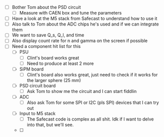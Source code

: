 - [ ] Bother Tom about the PSD circuit
	- [ ] Measure with CAEN box and tune the parameters
- [ ] Have a look at the M5 stack from Safecast to understand how to use it
- [ ] Also talk to Tom about the ADC chips he's used and if we can integrate them
- [ ] We want to save Q_s, Q_l, and time
- [ ] Also display count rate for n and gamma on the screen if possible
- [ ] Need a component hit list for this
	- [ ] PSU
		- [ ] Clint's board works great
		- [ ] Need to produce at least 2 more
	- [ ] SiPM board
		- [ ] Clint's board also works great, just need to check if it works for the larger sphere (25 mm)
	- [ ] PSD circuit board
		- [ ] Ask Tom to show me the circuit and I can start fiddlin
	- [ ] ADC
		- [ ] Also ask Tom for some SPI or I2C (pls SPI) devices that I can try out
	- [ ] Input to M5 stack
		- [ ] The Safecast code is complex as all shit. Idk if I want to delve into that, but we'll see.
	- [ ] 